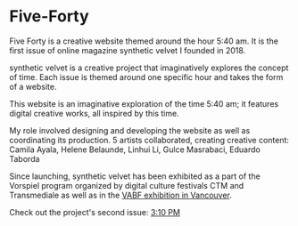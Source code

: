 # Five-Forty

Five Forty is a creative website themed around the hour 5:40 am. It is the first issue of online magazine synthetic velvet I founded in 2018.

synthetic velvet is a creative project that imaginatively explores the concept of time. Each issue is themed around one specific hour and takes the form of a website.

This website is an imaginative exploration of the time 5:40 am; it features digital creative works, all inspired by this time.

My role involved designing and developing the website as well as coordinating its production. 5 artists collaborated, creating creative content: Camila Ayala, Helene Belaunde, Linhui Li, Gulce Masrabaci, Eduardo Taborda

Since launching, synthetic velvet has been exhibited as a part of the Vorspiel program organized by digital culture festivals CTM and Transmediale as well as in the [VABF exhibition in Vancouver](http://vancouverartbookfair.com/19/about/).

Check out the project's second issue: [3:10 PM ](https://www.syntheticvelvet-threeten.com/)<br />
